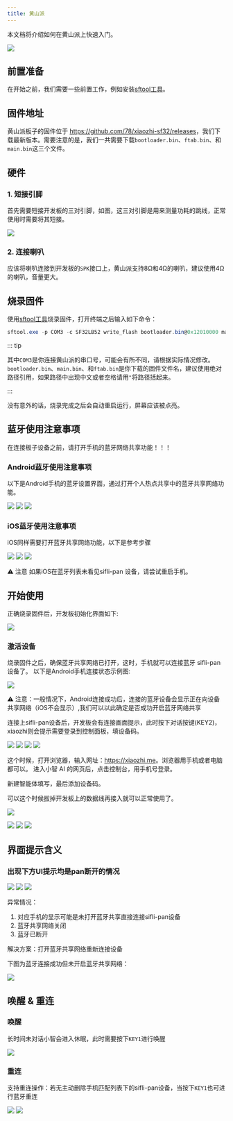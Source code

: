 ```yaml
---
title: 黄山派
---
```


本文档将介绍如何在黄山派上快速入门。

![](image/2025-05-14-16-24-45.png)

## 前置准备

在开始之前，我们需要一些前置工作，例如安装[sftool工具](../sftool.md)。

## 固件地址

黄山派板子的固件位于 <https://github.com/78/xiaozhi-sf32/releases>，我们下载最新版本。需要注意的是，我们一共需要下载`bootloader.bin`、`ftab.bin`、和`main.bin`这三个文件。

## 硬件

### 1. 短接引脚

首先需要短接开发板的三对引脚，如图，这三对引脚是用来测量功耗的跳线，正常使用时需要将其短接。

![](image/2025-05-14-17-35-50.png)

### 2. 连接喇叭

应该将喇叭连接到开发板的`SPK`接口上，黄山派支持8Ω和4Ω的喇叭，建议使用4Ω的喇叭，音量更大。

## 烧录固件

使用[sftool工具](../sftool.md)烧录固件，打开终端之后输入如下命令：

```powershell
sftool.exe -p COM3 -c SF32LB52 write_flash bootloader.bin@0x12010000 main.bin@0x12020000 ftab.bin@0x12000000
```

::: tip

其中`COM3`是你连接黄山派的串口号，可能会有所不同，请根据实际情况修改。`bootloader.bin`、`main.bin`、和`ftab.bin`是你下载的固件文件名，建议使用绝对路径引用，如果路径中出现中文或者空格请用`"`将路径括起来。

:::

没有意外的话，烧录完成之后会自动重启运行，屏幕应该被点亮。

## 蓝牙使用注意事项

在连接板子设备之前，请打开手机的蓝牙网络共享功能！！！

### Android蓝牙使用注意事项

以下是Android手机的蓝牙设置界面，通过打开个人热点共享中的蓝牙共享网络功能。

![](image/2025-05-14-17-41-19.png)
![](image/2025-05-14-17-41-29.png)
![](image/2025-05-14-17-41-37.png)

### iOS蓝牙使用注意事项

iOS同样需要打开蓝牙共享网络功能，以下是参考步骤

![](image/2025-05-14-17-45-34.png)
![](image/2025-05-14-17-45-39.png)
![](image/2025-05-14-17-45-45.png)

⚠ 注意 如果iOS在蓝牙列表未看见sifli-pan 设备，请尝试重启手机。

## 开始使用

正确烧录固件后，开发板初始化界面如下:

![](image/2025-05-14-17-46-16.png)

### 激活设备

烧录固件之后，确保蓝牙共享网络已打开，这时，手机就可以连接蓝牙 sifli-pan 设备了。 以下是Android手机连接状态示例图: 

![](image/2025-05-14-17-46-39.png)

⚠ 注意：一般情况下，Android连接成功后，连接的蓝牙设备会显示正在向设备共享网络（iOS不会显示）,我们可以以此确定是否成功开启蓝牙网络共享

连接上sifli-pan设备后，开发板会有连接画面提示，此时按下对话按键(KEY2)，xiaozhi则会提示需要登录到控制面板，填设备码。

![](image/2025-05-14-17-47-07.png)
![](image/2025-05-14-17-47-15.png)
![](image/2025-05-14-17-47-22.png)
![](image/2025-05-14-17-47-28.png)

这个时候，打开浏览器，输入网址：<https://xiaozhi.me>。浏览器用手机或者电脑都可以。 进入小智 AI 的网页后，点击控制台，用手机号登录。

新建智能体填写，最后添加设备码。

可以这个时候拔掉开发板上的数据线再接入就可以正常使用了。

![](image/2025-05-14-17-49-06.png)

![](image/2025-05-14-17-49-12.png)
![](image/2025-05-14-17-49-18.png)
![](image/2025-05-14-17-49-24.png)

## 界面提示含义
### 出现下方UI提示均是pan断开的情况
![](image/2025-05-14-17-50-04.png)
![](image/2025-05-14-17-50-11.png)
![](image/2025-05-14-17-50-18.png)

异常情况：
1. 对应手机的显示可能是未打开蓝牙共享直接连接sifli-pan设备
2. 蓝牙共享网络关闭
3. 蓝牙已断开

解决方案：打开蓝牙共享网络重新连接设备

下图为蓝牙连接成功但未开启蓝牙共享网络：

![](image/2025-05-14-17-50-33.png)

## 唤醒 & 重连

### 唤醒

长时间未对话小智会进入休眠，此时需要按下`KEY1`进行唤醒

![](image/2025-05-14-17-51-15.png)

### 重连

支持重连操作：若无主动删除手机匹配列表下的sifli-pan设备，当按下`KEY1`也可进行蓝牙重连

![](image/2025-05-14-17-51-46.png)
![](image/2025-05-14-17-51-52.png)
